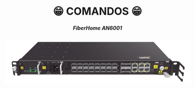 <h1 align="center">😁 COMANDOS 😁</h1>

<h5 align="center">FiberHome AN6001</h5>

 <a align="center" href="https://github.com/saulotarsobc/comandos/blob/master/an6001.md">
    <img alt="an6001" title="an6001" src="./img/an6001.png"/>
 </a>